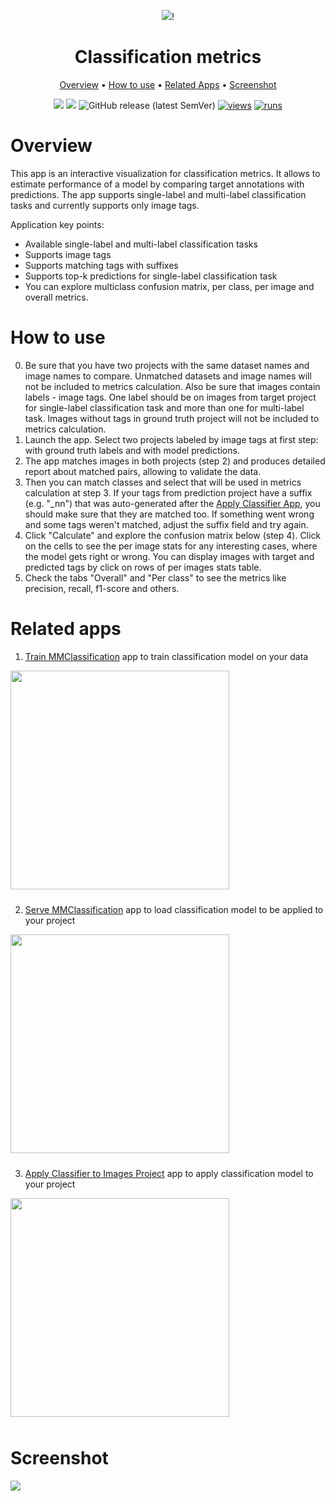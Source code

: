 <div align="center" markdown>

<img src="https://user-images.githubusercontent.com/97401023/216125503-54544e16-a36e-453f-9b23-ba7729adb3e8.png">!


# Classification metrics

<p align="center">
  <a href="#Overview">Overview</a> •
  <a href="#How-to-Use">How to use</a> •
  <a href="#Related-Apps">Related Apps</a> •
  <a href="#Screenshot">Screenshot</a>
</p>

[![](https://img.shields.io/badge/supervisely-ecosystem-brightgreen)](https://ecosystem.supervise.ly/apps/supervisely-ecosystem/classification-metrics)
[![](https://img.shields.io/badge/slack-chat-green.svg?logo=slack)](https://supervise.ly/slack)
![GitHub release (latest SemVer)](https://img.shields.io/github/v/release/supervisely-ecosystem/classification-metrics)
[![views](https://app.supervise.ly/img/badges/views/supervisely-ecosystem/classification-metrics.png)](https://supervise.ly)
[![runs](https://app.supervise.ly/img/badges/runs/supervisely-ecosystem/classification-metrics.png)](https://supervise.ly)

</div>

# Overview
This app is an interactive visualization for classification metrics. It allows to estimate performance of a model by comparing target annotations with predictions. The app supports single-label and multi-label classification tasks and currently supports only image tags.

Application key points:

- Available single-label and multi-label classification tasks
- Supports image tags
- Supports matching tags with suffixes
- Supports top-k predictions for single-label classification task
- You can explore multiclass confusion matrix, per class, per image and overall metrics.

# How to use
0. Be sure that you have two projects with the same dataset names and image names to compare. Unmatched datasets and image names will not be included to metrics calculation. Also be sure that images contain labels - image tags. One label should be on images from target project for single-label classification task and more than one for multi-label task. Images without tags in ground truth project will not be included to metrics calculation.
1. Launch the app. Select two projects labeled by image tags at first step: with ground truth labels and with model predictions.
2. The app matches images in both projects (step 2) and produces detailed report about matched pairs, allowing to validate the data.
3. Then you can match classes and select that will be used in metrics calculation at step 3. If your tags from prediction project have a suffix (e.g. "_nn") that was auto-generated after the [Apply Classifier App](https://ecosystem.supervise.ly/apps/apply-classification-model-to-project), you should make sure that they are matched too. If something went wrong and some tags weren't matched, adjust the suffix field and try again.
4. Click "Calculate" and explore the confusion matrix below (step 4). Click on the cells to see the per image stats for any interesting cases, where the model gets right or wrong. You can display images with target and predicted tags by click on rows of per images stats table.
5. Check the tabs "Overall" and "Per class" to see the metrics like precision, recall, f1-score and others.

# Related apps

1. [Train MMClassification](https://ecosystem.supervise.ly/apps/supervisely-ecosystem/mmclassification/supervisely/train) app to train classification model on your data 
<img data-key="sly-module-link" data-module-slug="supervisely-ecosystem/mmclassification/supervisely/train" src="https://i.imgur.com/mXG6njU.png" width="350px" style='padding-bottom: 10px'/>

2. [Serve MMClassification](https://ecosystem.supervise.ly/apps/supervisely-ecosystem/mmclassification/supervisely/serve) app to load classification model to be applied to your project
<img data-key="sly-module-link" data-module-slug="supervisely-ecosystem/mmclassification/supervisely/serve" src="https://i.imgur.com/CU8XHdQ.png" width="350px" style='padding-bottom: 10px'/>

3. [Apply Classifier to Images Project](https://ecosystem.supervise.ly/apps/supervisely-ecosystem/apply-classification-model-to-project) app to apply classification model to your project
<img data-key="sly-module-link" data-module-slug="supervisely-ecosystem/apply-classification-model-to-project" src="https://github.com/supervisely-ecosystem/apply-classification-model-to-project/releases/download/v0.0.1/app-name-descrition.png" width="350px" style='padding-bottom: 10px'/>

# Screenshot

<img src="https://user-images.githubusercontent.com/97401023/216125292-2968dd8a-7e50-4c21-9f31-ebec4116b3f4.png" />
